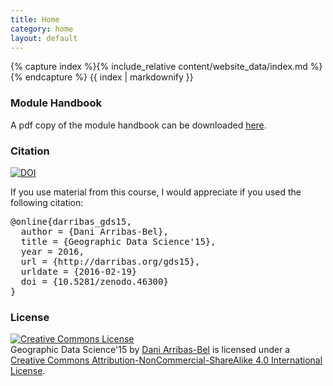 ```yaml
---
title: Home
category: home
layout: default
---
```


{% capture index %}{% include_relative content/website_data/index.md %}{% endcapture %}
{{ index | markdownify }}

### Module Handbook

A pdf copy of the module handbook can be downloaded
[here](content/handbook/handbook.pdf).

### Citation

[![DOI](https://zenodo.org/badge/doi/10.5281/zenodo.46300.svg)](http://dx.doi.org/10.5281/zenodo.46300)

If you use material from this course, I would appreciate if you used the
following citation:

<pre>
@online{darribas_gds15,
  author = {Dani Arribas-Bel},
  title = {Geographic Data Science'15},
  year = 2016,
  url = {http://darribas.org/gds15},
  urldate = {2016-02-19}
  doi = {10.5281/zenodo.46300}
}
</pre>

### License

<a rel="license" href="http://creativecommons.org/licenses/by-nc-sa/4.0/"><img alt="Creative Commons License" style="border-width:0" src="https://i.creativecommons.org/l/by-nc-sa/4.0/88x31.png" /></a><br /><span xmlns:dct="http://purl.org/dc/terms/" property="dct:title">Geographic Data Science'15</span> by <a xmlns:cc="http://creativecommons.org/ns#" href="http://darribas.org" property="cc:attributionName" rel="cc:attributionURL">Dani Arribas-Bel</a> is licensed under a <a rel="license" href="http://creativecommons.org/licenses/by-nc-sa/4.0/">Creative Commons Attribution-NonCommercial-ShareAlike 4.0 International License</a>.
